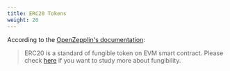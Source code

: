 ```yaml
---
title: ERC20 Tokens
weight: 20
---
```


According to the [OpenZepplin's documentation](https://docs.openzeppelin.com/contracts/2.x/erc20):

> ERC20 is a standard of fungible token on EVM smart contract. Please check [here](https://en.wikipedia.org/wiki/Fungibility) if you want to study more about fungibility.
